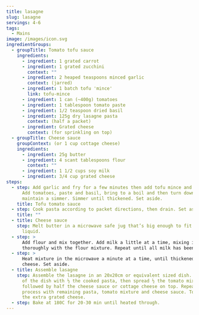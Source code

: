 ```yaml
---
title: lasagne
slug: lasagne
servings: 4-6
tags:
  - Mains
image: /images/icon.svg
ingredientGroups:
  - groupTitle: Tomato tofu sauce
    ingredients:
      - ingredient: 1 grated carrot
      - ingredient: 1 grated zucchini
        context: ""
      - ingredient: 2 heaped teaspoons minced garlic
        context: (jarred)
      - ingredient: 1 batch tofu 'mince'
        link: tofu-mince
      - ingredient: 1 can (~400g) tomatoes
      - ingredient: 1 tablespoon tomato paste
      - ingredient: 1/2 teaspoon dried basil
      - ingredient: 125g dry lasagne pasta
        context: (half a packet)
      - ingredient: Grated cheese
        context: (for sprinkling on top)
  - groupTitle: Cheese sauce
    groupContext: (or 1 cup cottage cheese)
    ingredients:
      - ingredient: 25g butter
      - ingredient: 4 scant tablespoons flour
        context: ""
      - ingredient: 1 1/2 cups soy milk
      - ingredient: 3/4 cup grated cheese
steps:
  - step: Add garlic and fry for a few minutes then add tofu mince and mix together.
      Add tomatoes, paste and basil, bring to a boil and then turn down heat to
      maintain a simmer. Simmer until thickened. Set aside.
    title: Tofu tomato sauce
  - step: Cook pasta according to packet directions, then drain. Set aside.
    title: ""
  - title: Cheese sauce
    step: Melt butter in a microwave safe jug that’s big enough to fit 4 cups of
      liquid.
  - step: >
      Add flour and mix together. Add milk a little at a time, mixing it
      thoroughly with the flour mixture. Repeat until all milk has been added.
  - step: >
      Heat mixture in the microwave a minute at a time, until thickened. Stir in
      cheese. Set aside.
  - title: Assemble lasagne
    step: Assemble the lasagne in an 20x20cm or equivalent sized dish. Cover bottom
      of the dish with ½ the cooked pasta, then spread ½ the tomato mixture,
      followed by half the cheese sauce or cottage cheese on top. Repeat this
      process with remaining pasta, tomato mixture and cheese sauce. Top with
      the extra grated cheese.
  - step: Bake at 180C for 20-30 min until heated through.
---
```

